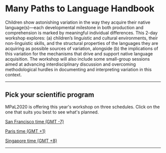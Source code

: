 # Many Paths to Language Handbook

<!--### *If you experience any (technical) problems during this conference, click [here](./mpal/troubleshooting.md) for help.*-->

<!--<img src="./mpal/MPaL.png" width="25%">-->

Children show astonishing variation in the way they acquire their native language(s)—each developmental milestone in both production and comprehension is marked by meaningful individual differences. This 2-day workshop explores: (a) children’s linguistic and cultural environments, their non-linguistic skills, and the structural properties of the languages they are acquiring as possible sources of variation, alongside (b) the implications of this variation for the mechanisms that drive and support native language acquisition. The workshop will also include some small-group sessions aimed at advancing interdisciplinary discussion and overcoming methodological hurdles in documenting and interpreting variation in this context.

---

## Pick your scientific program

MPaL2020 is offering this year's workshop on three schedules. Click on the one that suits you best to see what's planned.

[San Francisco time (GMT -7)](./MPaL_handbook_SF.md)

[Paris time (GMT +1)](./MPaL_handbook_Paris.md)

[Singapore time (GMT +8)](./MPaL_handbook_Singapore.md)

---
<!--
## Acknowledgements

Insert text here
-->

